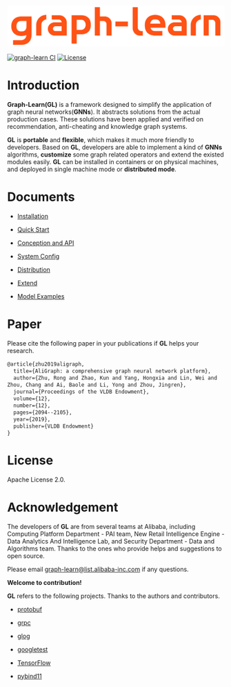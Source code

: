 ![GL](docs/images/graph-learn.png)

[![graph-learn CI](https://github.com/alibaba/graph-learn/workflows/graph-learn%20CI/badge.svg)](https://github.com/alibaba/graph-learn/actions)
[![License](https://img.shields.io/badge/License-Apache%202.0-blue.svg)](https://github.com/alibaba/graph-learn/blob/master/LICENSE)

# Introduction

**Graph-Learn(GL)** is a framework designed to simplify the application of graph neural networks(**GNNs**).
It abstracts solutions from the actual production cases.
These solutions have been applied and verified on recommendation, anti-cheating and knowledge graph systems.

**GL** is **portable** and **flexible**, which makes it much more friendly to developers.
Based on **GL**, developers are able to implement a kind of **GNNs** algorithms,
**customize** some graph related operators and extend the existed modules easily.
**GL** can be installed in containers or on physical machines, and deployed in single machine mode or **distributed mode**.

# Documents

* [Installation](docs/install.md)

* [Quick Start](docs/quick_start.md)

* [Conception and API](docs/concept_api.md)

* [System Config](docs/system_config.md)

* [Distribution](docs/distribution.md)

* [Extend](docs/extend.md)

* [Model Examples](docs/model_examples.md)


# Paper

Please cite the following paper in your publications if **GL** helps your research.

```
@article{zhu2019aligraph,
  title={AliGraph: a comprehensive graph neural network platform},
  author={Zhu, Rong and Zhao, Kun and Yang, Hongxia and Lin, Wei and Zhou, Chang and Ai, Baole and Li, Yong and Zhou, Jingren},
  journal={Proceedings of the VLDB Endowment},
  volume={12},
  number={12},
  pages={2094--2105},
  year={2019},
  publisher={VLDB Endowment}
}
```

# License

Apache License 2.0.

# Acknowledgement

The developers of **GL** are from several teams at Alibaba, including Computing Platform Department - PAI team,
New Retail Intelligence Engine - Data Analytics And Intelligence Lab, and Security Department - Data and Algorithms team.
Thanks to the ones who provide helps and suggestions to open source.

Please email graph-learn@list.alibaba-inc.com if any questions. 

**Welcome to contribution!**

**GL** refers to the following projects. Thanks to the authors and contributors.

*  [protobuf](https://github.com/protocolbuffers/protobuf)

*  [grpc](https://github.com/grpc/grpc)

*  [glog](https://github.com/google/glog)

*  [googletest](https://github.com/google/googletest)

*  [TensorFlow](https://github.com/tensorflow/tensorflow)

*  [pybind11](https://github.com/pybind/pybind11)
